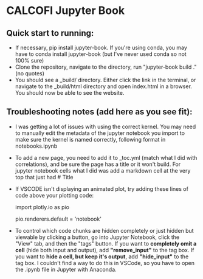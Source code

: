 # CALCOFI Jupyter Book

## Quick start to running: 
- If necessary, pip install jupyter-book. If you're using conda, you may have to conda install jupyter-book (but I've never used conda so not 100% sure)
- Clone the repository, navigate to the directory, run "jupyter-book build ." (no quotes)
- You should see a _build/ directory. Either click the link in the terminal, or navigate to the _build/html directory and open index.html in a browser. You should now be able to see the website.

## Troubleshooting notes (add here as you see fit):
- I was getting a lot of issues with using the correct kernel. You may need to manually edit the metadata of the jupyter notebook you import to make sure the kernel is named correctly, following format in notebooks.ipynb
- To add a new page, you need to add it to _toc.yml (match what I did with correlations), and be sure the page has a title or it won't build. For jupyter notebook cells what I did was add a markdown cell at the very top that just had # Title
- If VSCODE isn't displaying an animated plot, try adding these lines of code above your plotting code:

    import plotly.io as pio
    
    pio.renderers.default = 'notebook'

- To control which code chunks are hidden completely or just hidden but viewable by clicking a button, go into Jupyter Notebook, click the "View" tab, and then the "tags" button. If you want to **completely omit a cell** (hide both input and output), add **"remove_input"** to the tag box. If you want to **hide a cell, but keep it's output**, add **"hide_input"** to the tag box. I couldn't find a way to do this in VSCode, so you have to open the .ipynb file in Jupyter with Anaconda.
